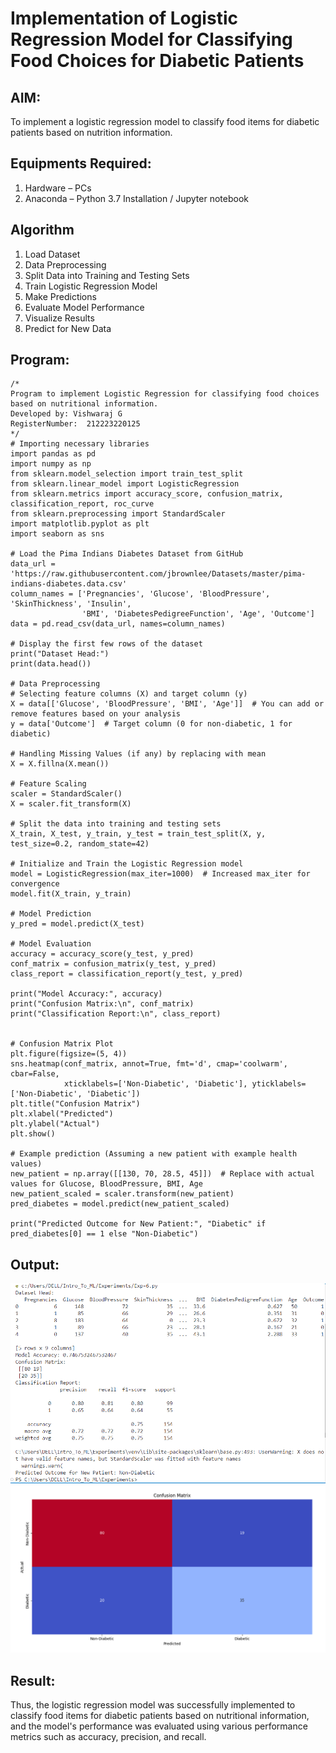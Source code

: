 # Implementation of Logistic Regression Model for Classifying Food Choices for Diabetic Patients

## AIM:
To implement a logistic regression model to classify food items for diabetic patients based on nutrition information.

## Equipments Required:
1. Hardware – PCs
2. Anaconda – Python 3.7 Installation / Jupyter notebook

## Algorithm
1. Load Dataset
2. Data Preprocessing
3. Split Data into Training and Testing Sets
4. Train Logistic Regression Model
5. Make Predictions
6. Evaluate Model Performance
7. Visualize Results
8. Predict for New Data
## Program:
```
/*
Program to implement Logistic Regression for classifying food choices based on nutritional information.
Developed by: Vishwaraj G
RegisterNumber:  212223220125
*/
# Importing necessary libraries
import pandas as pd
import numpy as np
from sklearn.model_selection import train_test_split
from sklearn.linear_model import LogisticRegression
from sklearn.metrics import accuracy_score, confusion_matrix, classification_report, roc_curve
from sklearn.preprocessing import StandardScaler
import matplotlib.pyplot as plt
import seaborn as sns

# Load the Pima Indians Diabetes Dataset from GitHub
data_url = 'https://raw.githubusercontent.com/jbrownlee/Datasets/master/pima-indians-diabetes.data.csv'
column_names = ['Pregnancies', 'Glucose', 'BloodPressure', 'SkinThickness', 'Insulin', 
                'BMI', 'DiabetesPedigreeFunction', 'Age', 'Outcome']
data = pd.read_csv(data_url, names=column_names)

# Display the first few rows of the dataset
print("Dataset Head:")
print(data.head())

# Data Preprocessing
# Selecting feature columns (X) and target column (y)
X = data[['Glucose', 'BloodPressure', 'BMI', 'Age']]  # You can add or remove features based on your analysis
y = data['Outcome']  # Target column (0 for non-diabetic, 1 for diabetic)

# Handling Missing Values (if any) by replacing with mean
X = X.fillna(X.mean())

# Feature Scaling
scaler = StandardScaler()
X = scaler.fit_transform(X)

# Split the data into training and testing sets
X_train, X_test, y_train, y_test = train_test_split(X, y, test_size=0.2, random_state=42)

# Initialize and Train the Logistic Regression model
model = LogisticRegression(max_iter=1000)  # Increased max_iter for convergence
model.fit(X_train, y_train)

# Model Prediction
y_pred = model.predict(X_test)

# Model Evaluation
accuracy = accuracy_score(y_test, y_pred)
conf_matrix = confusion_matrix(y_test, y_pred)
class_report = classification_report(y_test, y_pred)

print("Model Accuracy:", accuracy)
print("Confusion Matrix:\n", conf_matrix)
print("Classification Report:\n", class_report)


# Confusion Matrix Plot
plt.figure(figsize=(5, 4))
sns.heatmap(conf_matrix, annot=True, fmt='d', cmap='coolwarm', cbar=False, 
            xticklabels=['Non-Diabetic', 'Diabetic'], yticklabels=['Non-Diabetic', 'Diabetic'])
plt.title("Confusion Matrix")
plt.xlabel("Predicted")
plt.ylabel("Actual")
plt.show()

# Example prediction (Assuming a new patient with example health values)
new_patient = np.array([[130, 70, 28.5, 45]])  # Replace with actual values for Glucose, BloodPressure, BMI, Age
new_patient_scaled = scaler.transform(new_patient)
pred_diabetes = model.predict(new_patient_scaled)

print("Predicted Outcome for New Patient:", "Diabetic" if pred_diabetes[0] == 1 else "Non-Diabetic")

```

## Output:
![alt text](Exp-6-Output.PNG)
![alt text](Exp-6-Chart.PNG)
## Result:
Thus, the logistic regression model was successfully implemented to classify food items for diabetic patients based on nutritional information, and the model's performance was evaluated using various performance metrics such as accuracy, precision, and recall.
